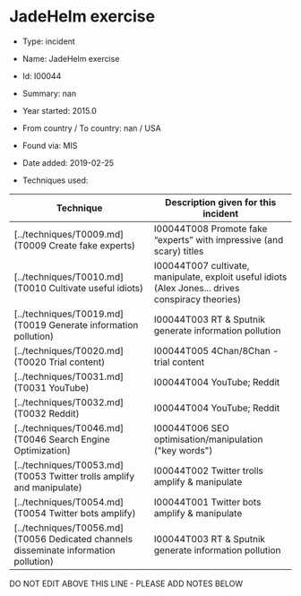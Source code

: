 # JadeHelm exercise

* Type: incident

* Name: JadeHelm exercise

* Id: I00044

* Summary: nan

* Year started: 2015.0

* From country / To country: nan / USA

* Found via: MIS

* Date added: 2019-02-25

* Techniques used: 

| Technique | Description given for this incident |
| --------- | ------------------------- |
| [../techniques/T0009.md](T0009 Create fake experts) | I00044T008 Promote fake “experts” with impressive (and scary) titles |
| [../techniques/T0010.md](T0010 Cultivate useful idiots) | I00044T007 cultivate, manipulate, exploit useful idiots (Alex Jones... drives conspiracy theories) |
| [../techniques/T0019.md](T0019 Generate information pollution) | I00044T003 RT & Sputnik generate information pollution |
| [../techniques/T0020.md](T0020 Trial content) | I00044T005 4Chan/8Chan - trial content |
| [../techniques/T0031.md](T0031 YouTube) | I00044T004 YouTube; Reddit |
| [../techniques/T0032.md](T0032 Reddit) | I00044T004 YouTube; Reddit |
| [../techniques/T0046.md](T0046 Search Engine Optimization) | I00044T006 SEO optimisation/manipulation ("key words") |
| [../techniques/T0053.md](T0053 Twitter trolls amplify and manipulate) | I00044T002 Twitter trolls amplify & manipulate |
| [../techniques/T0054.md](T0054 Twitter bots amplify) | I00044T001 Twitter bots amplify & manipulate |
| [../techniques/T0056.md](T0056 Dedicated channels disseminate information pollution) | I00044T003 RT & Sputnik generate information pollution |

DO NOT EDIT ABOVE THIS LINE - PLEASE ADD NOTES BELOW